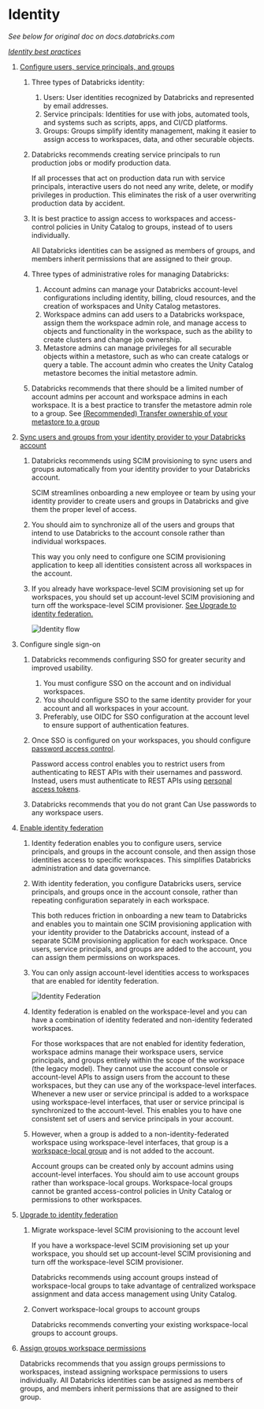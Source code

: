 # Identity

*See below for original doc on docs.databricks.com*

*[Identity best practices](https://docs.databricks.com/administration-guide/users-groups/best-practices.html#identity-best-practices)*

1. [Configure users, service principals, and groups](https://docs.databricks.com/administration-guide/users-groups/best-practices.html#configure-users-service-principals-and-groups)
    1. Three types of Databricks identity:
        1. Users: User identities recognized by Databricks and represented by email addresses.
        2. Service principals: Identities for use with jobs, automated tools, and systems such as scripts, apps, and CI/CD platforms.
        3. Groups: Groups simplify identity management, making it easier to assign access to workspaces, data, and other securable objects.
    
    2. Databricks recommends creating service principals to run production jobs or modify production data. 

        If all processes that act on production data run with service principals, interactive users do not need any write, delete, or modify privileges in production. This eliminates the risk of a user overwriting production data by accident.

    3. It is best practice to assign access to workspaces and access-control policies in Unity Catalog to groups, instead of to users individually.

        All Databricks identities can be assigned as members of groups, and members inherit permissions that are assigned to their group.

    4. Three types of administrative roles for managing Databricks:
        1. Account admins can manage your Databricks account-level configurations including identity, billing, cloud resources, and the creation of workspaces and Unity Catalog metastores.
        2. Workspace admins can add users to a Databricks workspace, assign them the workspace admin role, and manage access to objects and functionality in the workspace, such as the ability to create clusters and change job ownership.
        3. Metastore admins can manage privileges for all securable objects within a metastore, such as who can create catalogs or query a table. The account admin who creates the Unity Catalog metastore becomes the initial metastore admin.

    5. Databricks recommends that there should be a limited number of account admins per account and workspace admins in each workspace. It is a best practice to transfer the metastore admin role to a group. See [(Recommended) Transfer ownership of your metastore to a group](https://docs.databricks.com/data-governance/unity-catalog/get-started.html#transfer-ownership)

2. [Sync users and groups from your identity provider to your Databricks account](https://docs.databricks.com/administration-guide/users-groups/best-practices.html#sync-users-and-groups-from-your-identity-provider-to-your-databricks-account)

    1. Databricks recommends using SCIM provisioning to sync users and groups automatically from your identity provider to your Databricks account.

        SCIM streamlines onboarding a new employee or team by using your identity provider to create users and groups in Databricks and give them the proper level of access. 

    2. You should aim to synchronize all of the users and groups that intend to use Databricks to the account console rather than individual workspaces.

        This way you only need to configure one SCIM provisioning application to keep all identities consistent across all workspaces in the account.

    3. If you already have workspace-level SCIM provisioning set up for workspaces, you should set up account-level SCIM provisioning and turn off the workspace-level SCIM provisioner. [See Upgrade to identity federation.](https://docs.databricks.com/administration-guide/users-groups/best-practices.html#upgrade-to-id-fed)

        ![Identity flow](https://docs.databricks.com/_images/account-level-scim-diagram.png)

3. Configure single sign-on

    1. Databricks recommends configuring SSO for greater security and improved usability.

        1. You must configure SSO on the account and on individual workspaces.
        2. You should configure SSO to the same identity provider for your account and all workspaces in your account.
        3. Preferably, use OIDC for SSO configuration at the account level to ensure support of authentication features.

    2. Once SSO is configured on your workspaces, you should configure [password access control](https://docs.databricks.com/administration-guide/users-groups/single-sign-on/index.html#password). 

        Password access control enables you to restrict users from authenticating to REST APIs with their usernames and password. Instead, users must authenticate to REST APIs using [personal access tokens](https://docs.databricks.com/dev-tools/api/latest/authentication.html). 

    3. Databricks recommends that you do not grant Can Use passwords to any workspace users.

4. [Enable identity federation](https://docs.databricks.com/administration-guide/users-groups/best-practices.html#enable-identity-federation)

    1. Identity federation enables you to configure users, service principals, and groups in the account console, and then assign those identities access to specific workspaces. This simplifies Databricks administration and data governance.

    2. With identity federation, you configure Databricks users, service principals, and groups once in the account console, rather than repeating configuration separately in each workspace. 

        This both reduces friction in onboarding a new team to Databricks and enables you to maintain one SCIM provisioning application with your identity provider to the Databricks account, instead of a separate SCIM provisioning application for each workspace. Once users, service principals, and groups are added to the account, you can assign them permissions on workspaces.

    3. You can only assign account-level identities access to workspaces that are enabled for identity federation.

        ![Identity Federation](https://docs.databricks.com/_images/account-level-identity-diagram.png)

    4. Identity federation is enabled on the workspace-level and you can have a combination of identity federated and non-identity federated workspaces.

        For those workspaces that are not enabled for identity federation, workspace admins manage their workspace users, service principals, and groups entirely within the scope of the workspace (the legacy model). They cannot use the account console or account-level APIs to assign users from the account to these workspaces, but they can use any of the workspace-level interfaces. Whenever a new user or service principal is added to a workspace using workspace-level interfaces, that user or service principal is synchronized to the account-level. This enables you to have one consistent set of users and service principals in your account.
    
    5. However, when a group is added to a non-identity-federated workspace using workspace-level interfaces, that group is a [workspace-local group](https://docs.databricks.com/administration-guide/users-groups/index.html#special-groups) and is not added to the account.

        Account groups can be created only by account admins using account-level interfaces. You should aim to use account groups rather than workspace-local groups. Workspace-local groups cannot be granted access-control policies in Unity Catalog or permissions to other workspaces.

5. [Upgrade to identity federation](https://docs.databricks.com/administration-guide/users-groups/best-practices.html#upgrade-to-identity-federation)

    1. Migrate workspace-level SCIM provisioning to the account level

        If you have a workspace-level SCIM provisioning set up your workspace, you should set up account-level SCIM provisioning and turn off the workspace-level SCIM provisioner.

        Databricks recommends using account groups instead of workspace-local groups to take advantage of centralized workspace assignment and data access management using Unity Catalog.

    2. Convert workspace-local groups to account groups

        Databricks recommends converting your existing workspace-local groups to account groups. 

6. [Assign groups workspace permissions](https://docs.databricks.com/administration-guide/users-groups/best-practices.html#assign-groups-workspace-permissions)

    Databricks recommends that you assign groups permissions to workspaces, instead assigning workspace permissions to users individually. All Databricks identities can be assigned as members of groups, and members inherit permissions that are assigned to their group.